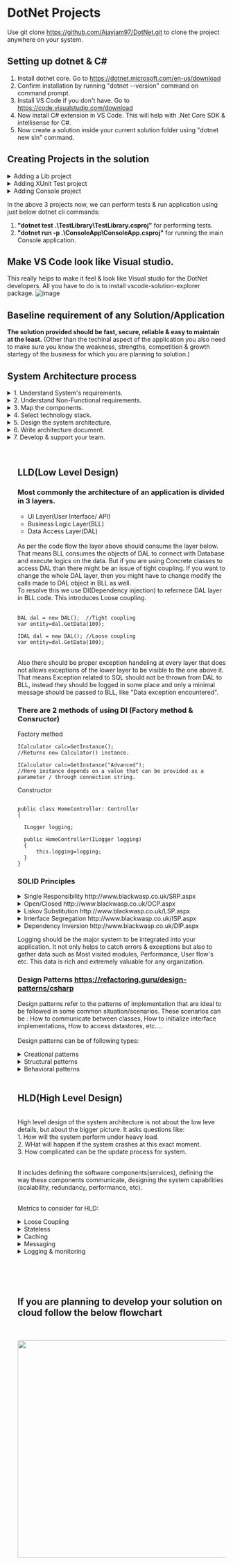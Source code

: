 # DotNet Projects

Use git clone https://github.com/Ajayjam97/DotNet.git to clone the project anywhere on your system.

## Setting up dotnet & C#

1. Install dotnet core. Go to https://dotnet.microsoft.com/en-us/download
2. Confirm installation by running "dotnet --version" command on command prompt.
3. Install VS Code if you don't have. Go to https://code.visualstudio.com/download
4. Now install C# extension in VS Code. This will help with .Net Core SDK & intellisense for C#.
5. Now create a solution inside your current solution folder using "dotnet new sln" command.

## Creating Projects in the solution

<details>
<summary>Adding a Lib project</summary>
<br>
  <ol>
    <li>Use "dotnet new classlib -o Library" command to add classlib type of project.</li>
    <li>Use "dotnet sln add .\Library\Library.csproj" command to add the project to solution.</li>
    <li>Use "dotnet add .\Library\ package Newtonsoft.Json" to add package to the Library project.</li>
    <li>Use "dotnet restore" to grab the packages specified as package reference in your project.</li>
    <li>Add working code using Newtonsoft package & execute "dotnet build" command. This will give you library.dll</li>
  </ol>
</details>
  
<details>
<summary>Adding XUnit Test project</summary>
<br>
  <ol>
 <li>Use "dotnet new xunit -o TestLibrary" command to add xunit type of project for testing purpose.</li>
 <li>Use "dotnet sln add .\TestLibrary\TestLibrary.csproj" command to add the project to solution.</li>
 <li>Now to test functionality of Library.dll add refernece to the library in TestLibrary project.</li>
 <li>Use "dotnet add .\TestLibrary\TestLibrary.csproj reference .\Library\Library.csproj" command.</li>
 <li>After adding code int TestLibrary use "dotnet test .\TestLibrary\TestLibrary.csproj" to perform testing.</li>
  </ol>
</details>

<details>
<summary>Adding Console project</summary>
<br>
  <ol>
 <li>Use "dotnet new console -o ConsoleApp" command to add console application type of project.</li>
 <li>Use "dotnet sln add .\ConsoleApp\ConsoleApp.csproj" command to add the project to solution.</li>
 <li>Now to use the functionality of Library.dll add refernece of the library in ConsoleApp project.</li>
 <li>Use "dotnet add .\ConsoleApp\ConsoleApp.csproj reference .\Library\Library.csproj" command.</li>
 <li>Use "dotnet run -p .\ConsoleApp\ConsoleApp.csproj" command to build & run the project.</li>
  </ol>
</details>

In the above 3 projects now, we can perform tests & run application using just below dotnet cli commands:
1. **"dotnet test .\TestLibrary\TestLibrary.csproj"**  for performing tests.
2. **"dotnet run -p .\ConsoleApp\ConsoleApp.csproj"**  for running the main Console application.

## Make VS Code look like Visual studio.

This really helps to make it feel & look like Visual studio for the DotNet developers. All you have to do is to install vscode-solution-explorer package.
![image](https://user-images.githubusercontent.com/21179880/187766474-fdc88099-3a1c-42a0-9ac6-c84935bb9787.png)

## Baseline requirement of any Solution/Application

<b>The solution provided should be fast, secure, reliable & easy to maintain at the least.</b>
(Other than the techinal aspect of the application you also need to make sure you know the weakness, strengths, competition & growth startegy of the business for which you are planning to solution.)

## System Architecture process

<details>
<summary>1. Understand System's requirements.</summary>
<br>
  Understand the requirements and goal of the application.  
  Discuss functional requirements & Business Flows (Login, Store data, Create Data).
</details>

<details>
<summary>2. Understand Non-Functional requirements.</summary>
<br>
  Define technical & service level attributes.(# of Users, Loads, Volume, Performance, Concurrent Users, SLA etc.)
  Techincal requirements are not always known to the client or business & its your job to help them formulate these requirements.
    <br><br>
  Discuss Non-functional requirements:<br>
1. <b>Performance:</b>    In performance we look for the latency & throughtput of the system. By latency we mean that how much time an operation takes 
   in the application (Example: Storing new user data takes 30ms). By throughput we mean that how many operations can be completed in a given
   time (Example: Storing data of 40 users can take 1s)<br><br>
2. <b>Load:</b>     By load we mean to what extreme can the system handle the load without crashing (Example: In a WebAPI how many concurrent requests
   can the system handle.)    If company A recieves 100 requests/sec daily, what if on a Black Friday Sale it recieves 1000 requests/sec. <br><br>
3. <b>Data volume:</b>    How much data system will acquire over time. This helps is deciding the Database, planning Query design & Storage.<br><br>
4. <b>Concurrent Users:</b>     How many users will be using the system concurrently. (Here not every user is making requests/performing operations) <br><br>
5. <b>SLA:</b>    Be practical about the SLA. 99.999% should not be the straight away answer. <br><br>
</details>

<details>
<summary>3. Map the components.</summary>
<br>
  Helps understand the system functionality and communicate the basic working idea to client. Decide application type after requirements are set. (Web Apps, Web APIs, Mobile, Console, Service, Desktop). Serverless computing applications like Azure functions, firebase functions, AWS lambda are type of methods that execute on trigger and are free of load, throughtput & performance constraints.
</details>

<details>
<summary>4. Select technology stack.</summary>
<br>
  Usually involves technologies for Backend, Fornt-end & Database. The choices need to be very rational as a wrong combination of tech stack 
  can lead to integration problems and errors in future. It needs to be a team decision for each backend, frontend & database technologies. The technology stack selected should have an active community, popular/trending as compared to its peers.
<br>
Backend (Nodejs, .Net Core, Java, Python)
          <br>
Frontend (React, Angular)
          <br>
Databse SQL(SQL Server, Postgre) & NoSQL(MongoDB)
  <br><br>
  Make sure to check quality attributes (Scalability, Manageability, Modularity, Extensibility, Testability)<br><br>
  <ul>
    <li>
  Scalability: There should be no change in code when scaling is required. Scaling is of 2 types (Scale up-Vertical  & Scale out-Horizontal). Scale out is preffered due to no SPOF, no limit to increase in compute.
    </li>
    <li>Manageability: A manageable system constantly monitors the application and takes actions accordingly. If the user is reproting the issue/error encountered instead of the application keeping log and handeling the error, then that application is not maneageable.</li>
    <li>Modularity: The written code should be modular so that it is easy to understand, modify & reuse in future.</li>
    <li>Extensibility: If a new functionality is required, the whole implemented code should not be affected. The code should have been writen in a manner that it is extensible. Eg: An API contains switch statement to reutrn JSON/XML data based on the format type value passed in query string, now if in future CSV needs to be passed as a value in the query string no switch case has been written for CSV. But it could have been made extensible if Dependecy Injection was used instead.</li>
    <li>Testability: The codeshould be Unit & Integrated testable. There should be implementations to perform unit & integration testing on the solution. This helps in POC & prevention of error-prone implementations.</li>
</details>

<details>
<summary>5. Design the system architecture.</summary>
<br>
  Using data & requirement gathering in previous four steps design the architecture of your solution. Make sure the system is fast, secure, 
  reliable & easy to maintain. Some quailites of a good system design are: (Loose Coupling, Stateless, Scaling, Caching, Messaging, Logging, Monitoring etc)
  <br><br>
  Software architecture has 2 levels of architecture (LLD & HLD) <br>
  
  [LLD(Low Level Design)](#lldlow-level-design) : It deals with the components of the code and how they interact with each other.
  <br>
  [HLD(High Level Design)](#hldhigh-level-design): It deals with the whole system architecture.
  
  <br>
</details>

<details>
<summary>6. Write architecture document.</summary>
<br>
  Combine all the efforts into a document that expalins the working, functionalities & technical dependencies of the system.
</details>

<details>
<summary>7. Develop & support your team.</summary>
<br>
  Finally, develop along and guide your team. Make changes & other decisions if required. 
</details>

<ul>
<br>

  
## LLD(Low Level Design)
 
  ### Most commonly the architecture of an application is divided in 3 layers. 
  
  <ul>
        <li>
  UI Layer(User Interface/ API)
        </li>
        <li>
  Business Logic Layer(BLL)
        </li>
        <li>
  Data Access Layer(DAL)
        </li>
  </ul>
  <br> 
  As per the code flow the layer above should consume the layer below. That means BLL consumes the objects of DAL to connect with Database and execute logics on the data. But if you are using Concrete classes to access DAL than there might be an issue of tight coupling. If you want to change the whole DAL layer, then you might have to change modify the calls made to DAL object in BLL as well.<br>
  To resolve this we use DI(Dependency injection) to refernece DAL layer in BLL code. This introduces Loose coupling.
  <br><br>
  
  ```
  DAL dal = new DAL();  //Tight coupling
  var entity=dal.GetData(100);
 
  IDAL dal = new DAL(); //Loose coupling
  var entity=dal.GetData(100);
  ```
  <br>
Also there should be proper exception handeling at every layer that does not allows exceptions of the lower layer to be visible to the one above it. That means Exception related to SQL should not be thrown from DAL to BLL, instead they should be logged in some place and only a minimal message should be passed to BLL, like "Data exception encountered".
  <br>
  
  ### There are 2 methods of using DI (Factory method & Consructor)
  
  Factory method<br>
  
  ```
  ICalculator calc=GetInstance(); 
  //Returns new Calculator() instance.
  
  ICalculator calc=GetInstance("Advanced"); 
  //Here instance depends on a value that can be provided as a parameter / through connection string.
  ```
  
  Constructor
  
  ```
  
  public class HomeController: Controller
  {
  
    ILogger logging;
  
    public HomeController(ILogger logging)
    {
        this.logging=logging;
    }
  }
  ```
  
  ### SOLID Principles
  
  <details>
    <summary>Single Responsibility http://www.blackwasp.co.uk/SRP.aspx </summary>
    Each class, module/method should have one and only one, responsibility. 
  </details>
  
  <details>
    <summary>Open/Closed http://www.blackwasp.co.uk/OCP.aspx </summary>
    A software entity should be open for extension but closed for modification. It can be implemented using class inheritance & Plugin methods.
  </details>
  
  <details>
    <summary>Liskov Substitution http://www.blackwasp.co.uk/LSP.aspx </summary>
    If S is a subtype of T, then objects of type T may be replaced with objects of type S, without altering any of the desired properties of the program.
    Liskov Substitution does not talks about the run time polymorphism, but it deals with Behavioral subtyping.
    The methods in parent T should not be hidden from S, if that happens then while substituting exceptions & unwanted results can be encountered.
  </details>
  
  <details>
    <summary>Interface Segregation http://www.blackwasp.co.uk/ISP.aspx </summary>
    Many client-specific interfaces are better than one general-purpose interface.
  </details>
  
  <details>
    <summary>Dependency Inversion http://www.blackwasp.co.uk/DIP.aspx </summary>
    Where ever possible perform dependency injection to make classes loosely coupled from their implementations.
  </details>
 
  Logging should be the major system to be integrated into your application. It not only helps to catch errors & exceptions but also to gather data such as 
  Most visited modules, Performance, User flow's etc. This data is rich and extremely valuable for any organization.
  <br>
  
  ### Design Patterns https://refactoring.guru/design-patterns/csharp
  
  Design patterns refer to the patterns of implementation that are ideal to be followed in some common situation/scenarios. These scenarios can be :
  How to communicate between classes, 
  How to initialize interface implementations, 
  How to access datastores, 
  etc....
  <br><br>
  Design patterns can be of following types:  
  <details>
    <summary> Creational patterns</summary>
    https://refactoring.guru/design-patterns/factory-method
  </details>
  
  <details>
    <summary> Structural patterns</summary>
    https://refactoring.guru/design-patterns/facade
  </details>
  
  <details>
    <summary> Behavioral patterns</summary>
    https://refactoring.guru/design-patterns/command
  </details>
   
 <br>
  
## HLD(High Level Design)
  
  <br>
  High level design of the system architecture is not about the low leve details, but about the bigger picture.
  It asks questions like:<br>
  1. How will the system perform under heavy load.<br>
  2. WHat will happen if the system crashes at this exact moment.<br>
  3. How complicated can be the update process for system.<br><br>
  
  It includes defining the software components(services), defining the way these components communicate, designing the system capabilities (scalability, redundancy,     performance, etc).
  <br><br>
  
  Metrics to consider for HLD:  
  <details>
    <summary> Loose Coupling</summary>
   There should be loose coupling between the services. If there are multiple services communicating with eachother, any change in the ip/connection of a single service would disturb the flow of other services and the tightly coupled linkages have to be modified. This tighly coupling can be removed using Yellow pages or a Mediator service.
  </details>
  
  <details>
    <summary> Stateless</summary>
  Always try to store state or session data at UI/Database. Never store Satate/Session data in the running code. If scaling has to take place or new servers are introduced with another instance, the load balancer would switch to the instance with less load. This would be a blunder as the state of the user is in another instance and he might get, re-login/No-access or other issues with the state that he was in.
  </details>
  
  <details>
    <summary> Caching</summary>
  Caching helps to retirve frequently used data faster and improves UX for the users. But choosing the right cache is important. If the data is realtime and you are using In Memory cahce then it would not contain the latest synced data from the Datasource. Although In Memory cache is easy to implement & much more faster, but it will fail as compared to a Distributed cache in this case.
  </details>
  
  <details>
    <summary> Messaging</summary>
    REST API (ASP.NET Web API, Flask, Spring)
    HTTP Push Notifications: Pub Sub model (SignalR, Socket.io)
    Queue (RabbitMQ, MQ Series)
    File / Database based
  </details>
  
  <details>
    <summary> Logging & monitoring</summary>

  </details>
   
 <br>
  
  
  

<br><br>
## If you are planning to develop your solution on cloud follow the below flowchart
  <br><br>
<img src="https://user-images.githubusercontent.com/21179880/188014963-ff8a952e-534d-41c8-a7fd-a204cc0cc709.png" width="700" height="500" />




